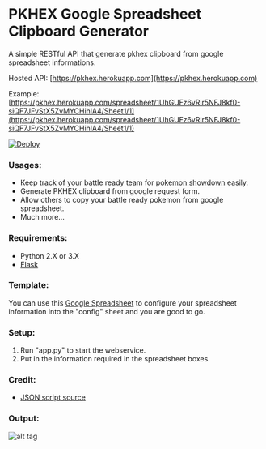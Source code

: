 # PKHEX Google Spreadsheet Clipboard Generator
A simple RESTful API that generate pkhex clipboard from google spreadsheet informations.

Hosted API: [https://pkhex.herokuapp.com](https://pkhex.herokuapp.com)

Example: [https://pkhex.herokuapp.com/spreadsheet/1UhGUFz6vRir5NFJ8kf0-siQF7JFvStX5ZvMYCHihlA4/Sheet1/1](https://pkhex.herokuapp.com/spreadsheet/1UhGUFz6vRir5NFJ8kf0-siQF7JFvStX5ZvMYCHihlA4/Sheet1/1)

[![Deploy](https://www.herokucdn.com/deploy/button.svg)](https://heroku.com/deploy)

### Usages:
- Keep track of your battle ready team for [pokemon showdown](http://pokemonshowdown.com/) easily.
- Generate PKHEX clipboard from google request form.
- Allow others to copy your battle ready pokemon from google spreadsheet.
- Much more...

### Requirements:
- Python 2.X or 3.X
- [Flask](http://flask.pocoo.org/)

### Template:
You can use this [Google Spreadsheet](https://docs.google.com/spreadsheets/d/1UhGUFz6vRir5NFJ8kf0-siQF7JFvStX5ZvMYCHihlA4/edit?usp=sharing) to configure your spreadsheet information into the "config" sheet and you are good to go.

### Setup:
1. Run "app.py" to start the webservice.
2. Put in the information required in the spreadsheet boxes.


### Credit:
- [JSON script source](https://script.google.com/d/143u0RLuppsmYJ0B3wzo6i0jZYSfIFV2NLJMHPM-Sqczpr9bLwdffc-Wx/edit?usp=sharing)

### Output:
![alt tag](https://raw.githubusercontent.com/N3evin/pkhex-spreadsheet/master/output.PNG)